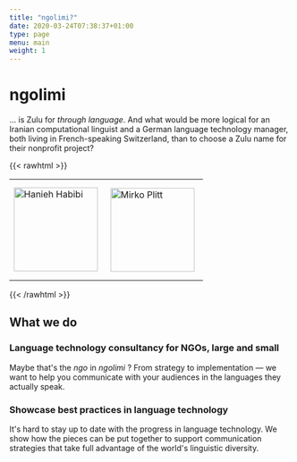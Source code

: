 ```yaml
---
title: "ngolimi?"
date: 2020-03-24T07:38:37+01:00
type: page
menu: main
weight: 1
---
```


# ngolimi
... is Zulu for _through language_. And what would be more logical for an Iranian computational linguist and a German language technology manager, both living in French-speaking Switzerland, than to choose a Zulu name for their nonprofit project?

{{< rawhtml >}}
<table>
<tr><td>
<img src="https://ngolimi.org/Hanieh_Habibi.jpg" alt="Hanieh Habibi" style="width:150px"/>
</td><td style="padding: 15px;">
<img src="https://ngolimi.org/Mirko_Plitt.jpg" alt="Mirko Plitt" style="width:150px"/>
</td>
</tr>
</table>
{{< /rawhtml >}}

## What we do
### Language technology consultancy for NGOs, large and small
Maybe that's the _ngo_ in _ngolimi_ ?
From strategy to implementation — we want to help you communicate with your audiences in the languages they actually speak.

### Showcase best practices in language technology
It's hard to stay up to date with the progress in language technology. We show how the pieces can be put together to support communication strategies that take full advantage of the world's linguistic diversity.

